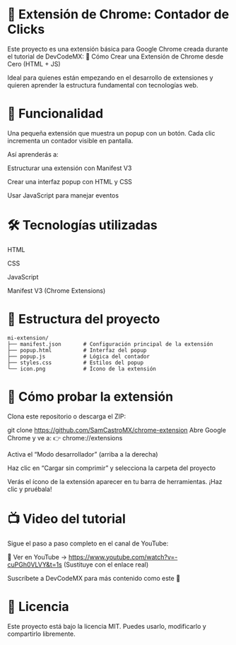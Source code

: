 # 🧩 Extensión de Chrome: Contador de Clicks

Este proyecto es una extensión básica para Google Chrome creada durante el tutorial de DevCodeMX:
🎥 Cómo Crear una Extensión de Chrome desde Cero (HTML + JS)

Ideal para quienes están empezando en el desarrollo de extensiones y quieren aprender la estructura fundamental con tecnologías web.

# 🚀 Funcionalidad
Una pequeña extensión que muestra un popup con un botón. Cada clic incrementa un contador visible en pantalla.

Así aprenderás a:

Estructurar una extensión con Manifest V3

Crear una interfaz popup con HTML y CSS

Usar JavaScript para manejar eventos

# 🛠️ Tecnologías utilizadas
HTML

CSS

JavaScript

Manifest V3 (Chrome Extensions)

# 📁 Estructura del proyecto
```
mi-extension/
├── manifest.json       # Configuración principal de la extensión
├── popup.html          # Interfaz del popup
├── popup.js            # Lógica del contador
├── styles.css          # Estilos del popup
└── icon.png            # Ícono de la extensión
```
# 🧪 Cómo probar la extensión
Clona este repositorio o descarga el ZIP:

git clone https://github.com/SamCastroMX/chrome-extension
Abre Google Chrome y ve a:
👉 chrome://extensions

Activa el “Modo desarrollador” (arriba a la derecha)

Haz clic en “Cargar sin comprimir” y selecciona la carpeta del proyecto

Verás el ícono de la extensión aparecer en tu barra de herramientas. ¡Haz clic y pruébala!

# 📺 Video del tutorial
Sigue el paso a paso completo en el canal de YouTube:

🔗 Ver en YouTube → https://www.youtube.com/watch?v=-cuPGh0VLVY&t=1s
(Sustituye con el enlace real)

Suscríbete a DevCodeMX para más contenido como este 🙌

# 📄 Licencia
Este proyecto está bajo la licencia MIT. Puedes usarlo, modificarlo y compartirlo libremente.

